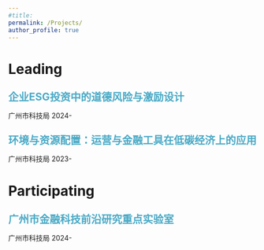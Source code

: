 ```yaml
---
#title: 
permalink: /Projects/
author_profile: true
---
```

<style>
  .deep-blue {
    color: #4BAAC6; /* 蓝色 */
    line-height: 1; /* 调整行距，数字越大，行距越大 */
  }
</style>

Leading
=====
<h2 class="deep-blue">企业ESG投资中的道德风险与激励设计</h2>
广州市科技局  
2024-

<h2 class="deep-blue">环境与资源配置：运营与金融工具在低碳经济上的应用</h2>
广州市科技局  
2023-

Participating
=====
<h2 class="deep-blue">广州市金融科技前沿研究重点实验室</h2>
广州市科技局  
2024-
